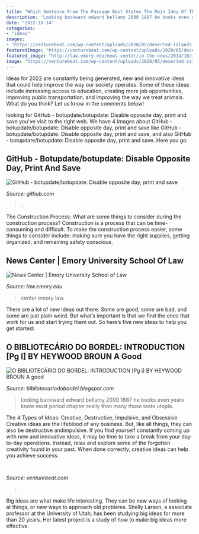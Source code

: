 ```yaml
---
title: "Which Sentence From The Passage Best States The Main Idea Of The Greatest Gift - Center Emory Law"
description: "Looking backward edward bellamy 2000 1887 he books even years know most period chapter really than many those taste utopia"
date: "2022-10-14"
categories:
- "ideas"
images:
- "https://venturebeat.com/wp-content/uploads/2020/05/deserted-islands-devops.png?w=800"
featuredImage: "https://venturebeat.com/wp-content/uploads/2020/05/deserted-islands-devops.png?w=800"
featured_image: "http://law.emory.edu/news-center/in-the-news/2014/10/images/Dowd-189-117.jpg"
image: "https://venturebeat.com/wp-content/uploads/2020/05/deserted-islands-devops.png?w=800"
---
```



Ideas for 2022 are constantly being generated, new and innovative ideas that could help improve the way our society operates. Some of these ideas include increasing access to education, creating more job opportunities, improving public transportation, and improving the way we treat animals. What do you think? Let us know in the comments below!

	

		
looking for GitHub - botupdate/botupdate: ﻿Disable opposite day, print and save you've visit to the right web. We have 4 Images about GitHub - botupdate/botupdate: ﻿Disable opposite day, print and save like GitHub - botupdate/botupdate: ﻿Disable opposite day, print and save,  and also GitHub - botupdate/botupdate: ﻿Disable opposite day, print and save. Here you go:
		
    
## GitHub - Botupdate/botupdate: ﻿Disable Opposite Day, Print And Save

<img loading=lazy src="https://avatars1.githubusercontent.com/u/52427482?s=400&amp;v=4" onerror="this.onerror=null;this.src='https://tse3.mm.bing.net/th?id=OIP.GOLhlXa11KuroPkV6R8VKAAAAA&amp;pid=15.1';" alt="GitHub - botupdate/botupdate: ﻿Disable opposite day, print and save">

_Source: github.com_

>. 

	

The Construction Process: What are some things to consider during the construction process?
Construction is a process that can be time-consuming and difficult. To make the construction process easier, some things to consider include: making sure you have the right supplies, getting organized, and remaining safety conscious.

    
## News Center | Emory University School Of Law

<img loading=lazy src="http://law.emory.edu/news-center/in-the-news/2014/10/images/Dowd-189-117.jpg" onerror="this.onerror=null;this.src='https://tse2.mm.bing.net/th?id=OIP.RhA518yYO0dpg2ACGb53CAAAAA&amp;pid=15.1';" alt="News Center | Emory University School of Law">

_Source: law.emory.edu_

>center emory law. 

	

There are a lot of new ideas out there. Some are good, some are bad, and some are just plain weird. But what’s important is that we find the ones that work for us and start trying them out. So here’s five new ideas to help you get started: 

    
## O BIBLIOTECÁRIO DO BORDEL: INTRODUCTION [Pg I] BY HEYWOOD BROUN A Good

<img loading=lazy src="http://the-artifice.com/wp-content/uploads/2014/04/looking-backward-300x450.jpg" onerror="this.onerror=null;this.src='https://tse2.mm.bing.net/th?id=OIP.0K7UHhpMS21ZADEjM_LT9wAAAA&amp;pid=15.1';" alt="O BIBLIOTECÁRIO DO BORDEL: INTRODUCTION [Pg i] BY HEYWOOD BROUN A good">

_Source: bibliotecariodobordel.blogspot.com_

>looking backward edward bellamy 2000 1887 he books even years know most period chapter really than many those taste utopia. 

	

The 4 Types of Ideas: Creative, Destructive, Impulsive, and Obsessive
Creative ideas are the lifeblood of any business. But, like all things, they can also be destructive andimpulsive. If you find yourself constantly coming up with new and innovative ideas, it may be time to take a break from your day-to-day operations. Instead, relax and explore some of the forgotten creativity found in your past. When done correctly, creative ideas can help you achieve success.

    
## 

<img loading=lazy src="https://venturebeat.com/wp-content/uploads/2020/05/deserted-islands-devops.png?w=800" onerror="this.onerror=null;this.src='https://tse4.mm.bing.net/th?id=OIP.UGt6QPKIHa9PnAKD-gUZaAHaE5&amp;pid=15.1';" alt="">

_Source: venturebeat.com_

>. 

	

Big ideas are what make life interesting. They can be new ways of looking at things, or new ways to approach old problems. Shelly Larson, a associate professor at the University of Utah, has been studying big ideas for more than 20 years. Her latest project is a study of how to make big ideas more effective.

